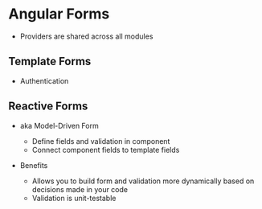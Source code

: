 # Angular Forms

- Providers are shared across all modules

## Template Forms

- Authentication


## Reactive Forms

- aka Model-Driven Form
  - Define fields and validation in component
  - Connect component fields to template fields

- Benefits
  - Allows you to build form and validation more dynamically based on decisions made in your code
  - Validation is unit-testable
  
